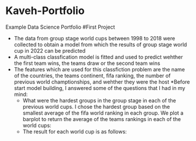 # Kaveh-Portfolio
Example Data Science Portfolio
#First Project
* The data from group stage world cups between 1998 to 2018 were collected to obtain a model from which the results of group stage world cup in 2022 can be predicted
* A multi-class classfication model is fitted and used to predict wehther the first team wins, the teams draw or the second team wins
* The features which are used for this classfiction problem are the name of the countries, the teams continent, fifa ranking, the number of previous world champtionships, and wehther they were the host
*Before start model building, I answered some of the questions that I had in my mind:
  * What were the hardest groups in the group stage in each of the previous world cups. I chose the hardest group based on the smallest average of the fifa world    ranking in each group. We plot a barplot to return the average of the teams rankings in each of the world cups:
   [](https://github.com/kaveh7293/Kaveh-Portfolio/blob/main/images/1998.png)
   [](https://github.com/kaveh7293/Kaveh-Portfolio/blob/main/images/2002.png)
   [](https://github.com/kaveh7293/Kaveh-Portfolio/blob/main/images/2006.png)
   [](https://github.com/kaveh7293/Kaveh-Portfolio/blob/main/images/2010.png)
   [](https://github.com/kaveh7293/Kaveh-Portfolio/blob/main/images/2014.png)
   [](https://github.com/kaveh7293/Kaveh-Portfolio/blob/main/images/2018.png)
  * The result for each world cup is as follows:


